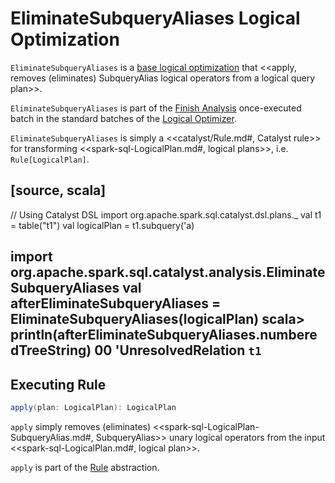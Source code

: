# EliminateSubqueryAliases Logical Optimization

`EliminateSubqueryAliases` is a [base logical optimization](../catalyst/Optimizer.md#batches) that <<apply, removes (eliminates) SubqueryAlias logical operators from a logical query plan>>.

`EliminateSubqueryAliases` is part of the [Finish Analysis](../catalyst/Optimizer.md#Finish_Analysis) once-executed batch in the standard batches of the [Logical Optimizer](../catalyst/Optimizer.md).

`EliminateSubqueryAliases` is simply a <<catalyst/Rule.md#, Catalyst rule>> for transforming <<spark-sql-LogicalPlan.md#, logical plans>>, i.e. `Rule[LogicalPlan]`.

[source, scala]
----
// Using Catalyst DSL
import org.apache.spark.sql.catalyst.dsl.plans._
val t1 = table("t1")
val logicalPlan = t1.subquery('a)

import org.apache.spark.sql.catalyst.analysis.EliminateSubqueryAliases
val afterEliminateSubqueryAliases = EliminateSubqueryAliases(logicalPlan)
scala> println(afterEliminateSubqueryAliases.numberedTreeString)
00 'UnresolvedRelation `t1`
----

## <span id="apply"> Executing Rule

```scala
apply(plan: LogicalPlan): LogicalPlan
```

`apply` simply removes (eliminates) <<spark-sql-LogicalPlan-SubqueryAlias.md#, SubqueryAlias>> unary logical operators from the input <<spark-sql-LogicalPlan.md#, logical plan>>.

`apply` is part of the [Rule](../catalyst/Rule.md#apply) abstraction.
